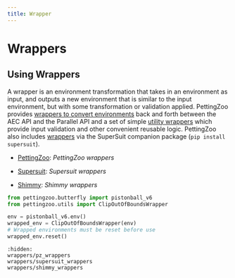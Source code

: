 ```yaml
---
title: Wrapper
---
```


# Wrappers

## Using Wrappers

A wrapper is an environment transformation that takes in an environment as input, and outputs a new environment that is similar to the input environment, but with some transformation or validation applied. PettingZoo provides [wrappers to convert environments](/api/wrappers/pz_wrappers) back and forth between the AEC API and the Parallel API and a set of simple [utility wrappers](/api/wrappers/pz_wrappers) which provide input validation and other convenient reusable logic. PettingZoo also includes [wrappers](/api/wrappers/supersuit_wrappers) via the SuperSuit companion package (`pip install supersuit`).

* [PettingZoo](/api/wrappers/pz_wrappers/): _PettingZoo wrappers_ 

* [Supersuit](/api/wrappers/supersuit_wrappers/): _Supersuit wrappers_ 

* [Shimmy](/api/wrappers/shimmy_wrappers/): _Shimmy wrappers_ 


```python
from pettingzoo.butterfly import pistonball_v6
from pettingzoo.utils import ClipOutOfBoundsWrapper

env = pistonball_v6.env()
wrapped_env = ClipOutOfBoundsWrapper(env)
# Wrapped environments must be reset before use
wrapped_env.reset()
```


```{toctree}
:hidden:
wrappers/pz_wrappers
wrappers/supersuit_wrappers
wrappers/shimmy_wrappers
```